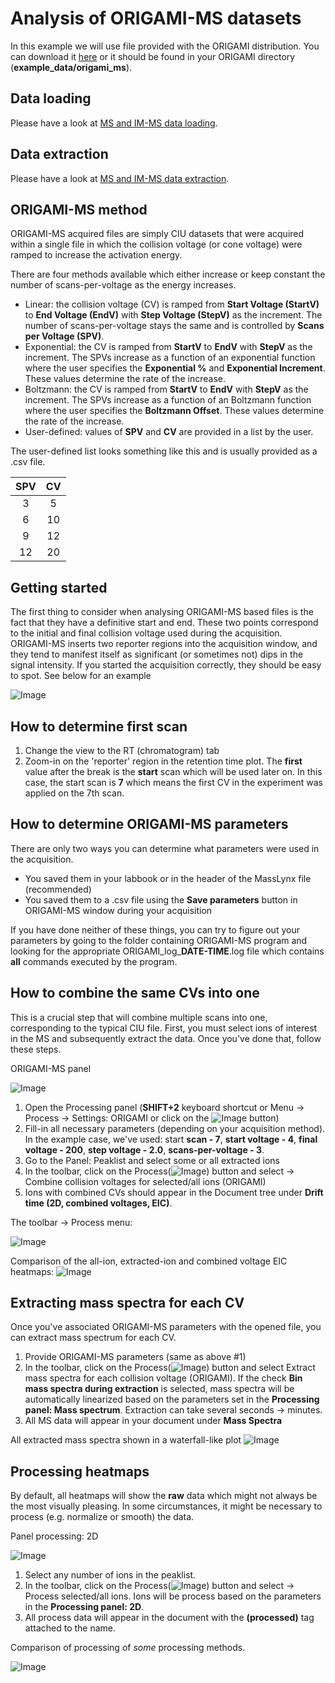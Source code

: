# Analysis of ORIGAMI-MS datasets

In this example we will use file provided with the ORIGAMI distribution. You can download it [here](../example-files/ORIGAMI_ConA_z20.raw.zip) or it should be found in your ORIGAMI directory (**example_data/origami_ms**).

## Data loading

Please have a look at [MS and IM-MS data loading](ms-and-imms-files.md#data-loading).

## Data extraction

Please have a look at [MS and IM-MS data extraction](ms-and-imms-files.md#data-extraction).

## ORIGAMI-MS method

ORIGAMI-MS acquired files are simply CIU datasets that were acquired within a single file in which the collision voltage (or cone voltage) were ramped to increase the activation energy.

There are four methods available which either increase or keep constant the number of scans-per-voltage as the energy increases.

* Linear: the collision voltage (CV) is ramped from **Start Voltage (StartV)** to **End Voltage (EndV)** with **Step Voltage (StepV)** as the increment. The number of scans-per-voltage stays the same and is controlled by **Scans per Voltage (SPV)**.
* Exponential: the CV is ramped from **StartV** to **EndV** with **StepV** as the increment. The SPVs increase as a function of an exponential function where the user specifies the **Exponential %** and **Exponential Increment**. These values determine the rate of the increase.
* Boltzmann: the CV is ramped from **StartV** to **EndV** with **StepV** as the increment. The SPVs increase as a function of an Boltzmann function where the user specifies the **Boltzmann Offset**. These values determine the rate of the increase.
* User-defined: values of **SPV** and **CV** are provided in a list by the user.

The user-defined list looks something like this and is usually provided as a .csv file.

| SPV | CV |
|:---:|:--:|
|  3  |  5 |
|  6  | 10 |
|  9  | 12 |
|  12 | 20 |

## Getting started

The first thing to consider when analysing ORIGAMI-MS based files is the fact that they have a definitive start and end. These two points correspond to the initial and final collision voltage used during the acquisition. ORIGAMI-MS inserts two reporter regions into the acquisition window, and they tend to manifest itself as significant (or sometimes not) dips in the signal intensity. If you started the acquisition correctly, they should be easy to spot. See below for an example

![Image](img/plot_origami_chromatogram.png)

## How to determine first scan

1. Change the view to the RT (chromatogram) tab
2. Zoom-in on the 'reporter' region in the retention time plot. The **first** value after the break is the **start** scan which will be used later on. In this case, the start scan is **7** which means the first CV in the experiment was applied on the 7th scan.

## How to determine ORIGAMI-MS parameters

There are only two ways you can determine what parameters were used in the acquisition.

* You saved them in your labbook or in the header of the MassLynx file (recommended)
* You saved them to a .csv file using the **Save parameters** button in ORIGAMI-MS window during your acquisition

If you have done neither of these things, you can try to figure out your parameters by going to the folder containing ORIGAMI-MS program and looking for the appropriate ORIGAMI_log_**DATE-TIME**.log file which contains **all** commands executed by the program.

## How to combine the same CVs into one

This is a crucial step that will combine multiple scans into one, corresponding to the typical CIU file. First, you must select ions of interest in the MS and subsequently extract the data. Once you've done that, follow these steps.

ORIGAMI-MS panel

![Image](img/panel_process_origami.png)

1. Open the Processing panel (**SHIFT+2** keyboard shortcut or Menu -> Process -> Settings: ORIGAMI or click on the ![Image](img/process-origami-icon.png) button)
2. Fill-in all necessary parameters (depending on your acquisition method). In the example case, we've used: start **scan - 7**, **start voltage - 4**, **final voltage - 200**, **step voltage - 2.0**, **scans-per-voltage - 3**.
3. Go to the Panel: Peaklist and select some or all extracted ions
4. In the toolbar, click on the Process(![Image](img/process-icon.png)) button and select -> Combine collision voltages for selected/all ions (ORIGAMI)
5. Ions with combined CVs should appear in the Document tree under **Drift time (2D, combined voltages, EIC)**.

The toolbar -> Process menu:

![Image](img/panel-ion-list-process-menu.png)

Comparison of the all-ion, extracted-ion and combined voltage EIC heatmaps:
![Image](img/heatmap-raw-combined-cv.png)

## Extracting mass spectra for each CV

Once you've associated ORIGAMI-MS parameters with the opened file, you can extract mass spectrum for each CV.

1. Provide ORIGAMI-MS parameters (same as above #1)
2. In the toolbar, click on the Process(![Image](img/process-icon.png)) button and select Extract mass spectra for each collision voltage (ORIGAMI). If the check **Bin mass spectra during extraction** is selected, mass spectra will be automatically linearized based on the parameters set in the **Processing panel: Mass spectrum**. Extraction can take several seconds -> minutes.
3. All MS data will appear in your document under **Mass Spectra**

All extracted mass spectra shown in a waterfall-like plot
![Image](img/plot-waterfall-ms.png)

## Processing heatmaps

By default, all heatmaps will show the **raw** data which might not always be the most visually pleasing. In some circumstances, it might be necessary to process (e.g. normalize or smooth) the data.

Panel processing: 2D

![Image](img/panel_process_2D.png)

1. Select any number of ions in the peaklist.
2. In the toolbar, click on the Process(![Image](img/process-icon.png)) button and select -> Process selected/all ions. Ions will be process based on the parameters in the **Processing panel: 2D**.
3. All process data will appear in the document with the **(processed)** tag attached to the name.

Comparison of processing of *some* processing methods.

![Image](img/heatmap-processing.png)
